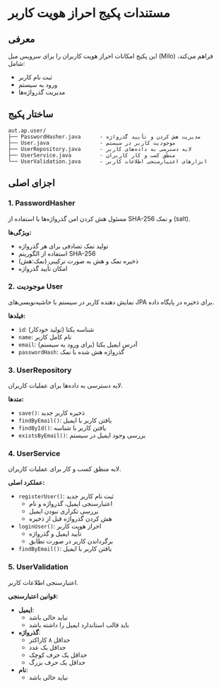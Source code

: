 # مستندات پکیج احراز هویت کاربر

## معرفی

این پکیج امکانات احراز هویت کاربران را برای سرویس میل (Milo) فراهم می‌کند، شامل:

- ثبت نام کاربر
- ورود به سیستم
- مدیریت گذرواژه‌ها

## ساختار پکیج

```
aut.ap.user/
├── PasswordHasher.java      - مدیریت هش کردن و تأیید گذرواژه
├── User.java                - موجودیت کاربر در سیستم
├── UserRepository.java      - لایه دسترسی به داده‌های کاربر
├── UserService.java         - منطق کسب و کار کاربران
└── UserValidation.java      - ابزارهای اعتبارسنجی اطلاعات کاربر
```

## اجزای اصلی

### 1. PasswordHasher

مسئول هش کردن امن گذرواژه‌ها با استفاده از SHA-256 و نمک (salt).

**ویژگی‌ها:**
- تولید نمک تصادفی برای هر گذرواژه
- استفاده از الگوریتم SHA-256
- ذخیره نمک و هش به صورت ترکیبی (نمک:هش)
- امکان تأیید گذرواژه

### 2. موجودیت User

نمایش دهنده کاربر در سیستم با حاشیه‌نویسی‌های JPA برای ذخیره در پایگاه داده.

**فیلدها:**
- `id`: شناسه یکتا (تولید خودکار)
- `name`: نام کامل کاربر
- `email`: آدرس ایمیل یکتا (برای ورود به سیستم)
- `passwordHash`: گذرواژه هش شده با نمک

### 3. UserRepository

لایه دسترسی به داده‌ها برای عملیات کاربران.

**متدها:**
- `save()`: ذخیره کاربر جدید
- `findByEmail()`: یافتن کاربر با ایمیل
- `findById()`: یافتن کاربر با شناسه
- `existsByEmail()`: بررسی وجود ایمیل در سیستم

### 4. UserService

لایه منطق کسب و کار برای عملیات کاربران.

**عملکرد اصلی:**
- `registerUser()`: ثبت نام کاربر جدید
  - اعتبارسنجی ایمیل، گذرواژه و نام
  - بررسی تکراری نبودن ایمیل
  - هش کردن گذرواژه قبل از ذخیره
- `loginUser()`: احراز هویت کاربر
  - تأیید ایمیل و گذرواژه
  - برگرداندن کاربر در صورت تطابق
- `findByEmail()`: یافتن کاربر با ایمیل

### 5. UserValidation

اعتبارسنجی اطلاعات کاربر.

**قوانین اعتبارسنجی:**
- **ایمیل**:
  - نباید خالی باشد
  - باید قالب استاندارد ایمیل را داشته باشد
- **گذرواژه**:
  - حداقل ۸ کاراکتر
  - حداقل یک عدد
  - حداقل یک حرف کوچک
  - حداقل یک حرف بزرگ
- **نام**:
  - نباید خالی باشد

